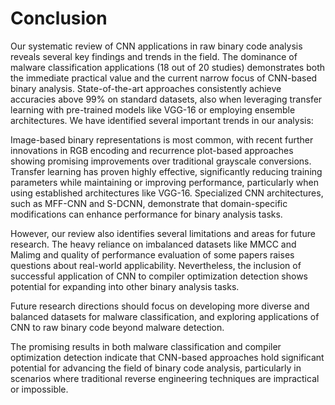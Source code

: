 # Conclusion

Our systematic review of CNN applications in raw binary code analysis reveals several key findings and trends in the field. The dominance of malware classification applications (18 out of 20 studies) demonstrates both the immediate practical value and the current narrow focus of CNN-based binary analysis. State-of-the-art approaches consistently achieve accuracies above 99% on standard datasets, also when leveraging transfer learning with pre-trained models like VGG-16 or employing ensemble architectures.
We have identified several important trends in our analysis:

Image-based binary representations is most common, with recent further innovations in RGB encoding and recurrence plot-based approaches showing promising improvements over traditional grayscale conversions. Transfer learning has proven highly effective, significantly reducing training parameters while maintaining or improving performance, particularly when using established architectures like VGG-16. Specialized CNN architectures, such as MFF-CNN and S-DCNN, demonstrate that domain-specific modifications can enhance performance for binary analysis tasks.

However, our review also identifies several limitations and areas for future research. The heavy reliance on imbalanced datasets like MMCC and Malimg and quality of performance evaluation of some papers raises questions about real-world applicability. Nevertheless, the inclusion of successful application of CNN to compiler optimization detection shows potential for expanding into other binary analysis tasks.

Future research directions should focus on developing more diverse and balanced datasets for malware classification, and exploring applications of CNN to raw binary code beyond malware detection.

The promising results in both malware classification and compiler optimization detection indicate that CNN-based approaches hold significant potential for advancing the field of binary code analysis, particularly in scenarios where traditional reverse engineering techniques are impractical or impossible.

